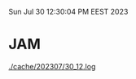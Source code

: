 Sun Jul 30 12:30:04 PM EEST 2023
# JAM
<a href='./cache/202307/30_12.log'>./cache/202307/30_12.log</a>
